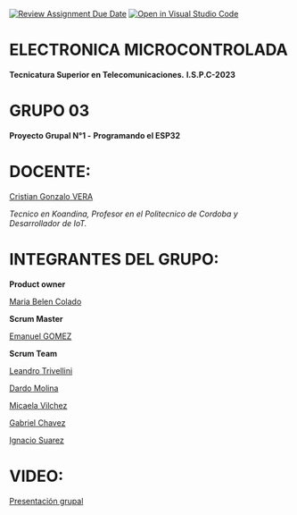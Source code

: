 [![Review Assignment Due Date](https://classroom.github.com/assets/deadline-readme-button-8d59dc4de5201274e310e4c54b9627a8934c3b88527886e3b421487c677d23eb.svg)](https://classroom.github.com/a/J_sTf_W8)
[![Open in Visual Studio Code](https://classroom.github.com/assets/open-in-vscode-c66648af7eb3fe8bc4f294546bfd86ef473780cde1dea487d3c4ff354943c9ae.svg)](https://classroom.github.com/online_ide?assignment_repo_id=10757190&assignment_repo_type=AssignmentRepo)

# ELECTRONICA MICROCONTROLADA 
**Tecnicatura Superior en Telecomunicaciones.**
**I.S.P.C-2023**

# GRUPO 03
**Proyecto Grupal N°1 -**
**Programando el ESP32**

# DOCENTE:
[Cristian Gonzalo VERA](https://github.com/Gona79)

*Tecnico en Koandina, Profesor en el Politecnico de Cordoba y Desarrollador de IoT.*

# INTEGRANTES DEL GRUPO:
**Product owner**

[Maria Belen Colado](https://github.com/MariaBelen1)

**Scrum Master**

[Emanuel GOMEZ](https://github.com/emma22xt)

**Scrum Team**

[Leandro Trivellini](https://github.com/Leantrivellini)

[Dardo Molina](https://github.com/777dem27med03-125)

[Micaela Vilchez](https://github.com/MicaelaVilchez)

[Gabriel Chavez](https://github.com/GabiChavez23)

[Ignacio Suarez](https://github.com/suarezignacio)
 
# VIDEO:
[Presentación grupal](https://www.youtube.com/watch?v=KiUC-CiA87c)
